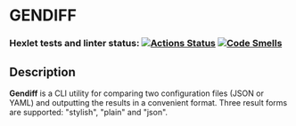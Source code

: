 # GENDIFF

### Hexlet tests and linter status: [![Actions Status](https://github.com/Diktator12/frontend-project-46/actions/workflows/hexlet-check.yml/badge.svg)](https://github.com/Diktator12/frontend-project-46/actions) [![Code Smells](https://sonarcloud.io/api/project_badges/measure?project=Diktator12_frontend-project-46&metric=code_smells)](https://sonarcloud.io/summary/new_code?id=Diktator12_frontend-project-46)

## Description
**Gendiff** is a CLI utility for comparing two configuration files (JSON or YAML) and outputting the results in a convenient format. Three result forms are supported: "stylish", "plain" and "json".
